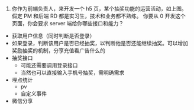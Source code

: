 1. 你作为前端负责人，来开发一个 h5 页，某个抽奖功能的运营活动，如上图。假定 PM 和后端 RD 都是实习生，技术和业务都不熟练。
你要从 0 开发这个页面，你会要求 server 端给你哪些接口和能力？

- 获取用户信息（同时判断是否登录）
- 如果登录，判断该用户是否已经抽奖，以判断他是否还能继续抽奖。可以增加奖励抽奖的机制，分享充值看广告什么的
- 抽奖接口
    - 可能还需要调用登录接口
    - 当然也可以直接输入手机号抽奖，需明确需求
- 埋点统计
    - pv
    - 自定义事件
- 微信分享